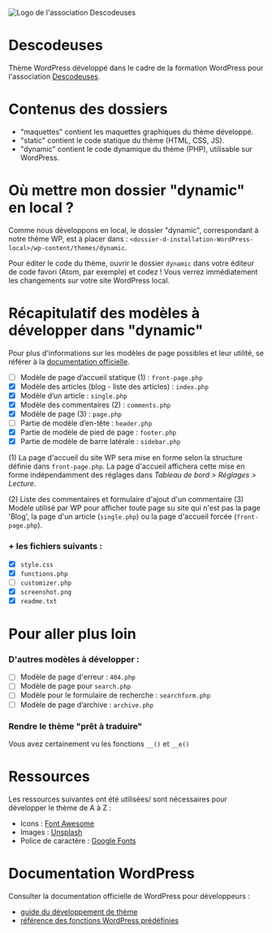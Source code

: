 ![Logo de l'association Descodeuses](https://descodeuses.org/img/logo-descodeuses.701b1e3c.png)

# Descodeuses

Thème WordPress développé dans le cadre de la formation WordPress pour
l'association [Descodeuses](https://descodeuses.org/ "Site de l'association").

# Contenus des dossiers

- "maquettes" contient les maquettes graphiques du thème développé.
- "static" contient le code statique du thème (HTML, CSS, JS).
- "dynamic" contient le code dynamique du thème (PHP), utilisable sur WordPress.

# Où mettre mon dossier "dynamic" en local ?

Comme nous développons en local, le dossier "dynamic", correspondant à notre thème WP,
est à placer dans : `<dossier-d-installation-WordPress-local>/wp-content/themes/dynamic`.

Pour éditer le code du thème, ouvrir le dossier `dynamic` dans votre éditeur de
code favori (Atom, par exemple) et codez ! Vous verrez immédiatement les changements
sur votre site WordPress local.

# Récapitulatif des modèles à développer dans "dynamic"
Pour plus d'informations sur les modèles de page possibles et leur utilité, se référer à la [documentation officielle](https://developer.wordpress.org/themes/basics/template-files/#common-wordpress-template-files).

- [ ] Modèle de page d’accueil statique (1) : `front-page.php`
- [x] Modèle des articles (blog - liste des articles) : `index.php`
- [x] Modèle d’un article : `single.php`
- [x] Modèle des commentaires (2) : `comments.php`
- [x] Modèle de page (3) : `page.php`
- [ ] Partie de modèle d’en-tête : `header.php`
- [x] Partie de modèle de pied de page : `footer.php`
- [x] Partie de modèle de barre latérale : `sidebar.php`

(1) La page d'accueil du site WP sera mise en forme selon la structure définie
dans `front-page.php`. La page d'accueil affichera cette mise en forme indépendamment des réglages dans *Tableau de bord > Réglages > Lecture*.

(2) Liste des commentaires et formulaire d'ajout d'un commentaire
(3) Modèle utilisé par WP pour afficher toute page su site qui n'est pas la page 'Blog', la page d'un article (`single.php`) ou la page d'accueil forcée (`front-page.php`).

### + les fichiers suivants :
- [x] `style.css`
- [x] `functions.php`
- [ ] `customizer.php`
- [x] `screenshot.png`
- [x] `readme.txt`

# Pour aller plus loin

### D'autres modèles à développer :
- [ ] Modèle de page d'erreur : `404.php`
- [ ] Modèle de page pour `search.php`
- [ ] Modèle pour le formulaire de recherche : `searchform.php`
- [ ] Modèle de page d’archive : `archive.php`

### Rendre le thème "prêt à traduire"
Vous avez certainement vu les fonctions `__()` et `__e()`

# Ressources

Les ressources suivantes ont été utilisées/ sont nécessaires pour développer le thème de A à Z :
- Icons : [Font Awesome](https://fontawesome.com/cheatsheet/free/)
- Images : [Unsplash](https://unsplash.com/)
- Police de caractère : [Google Fonts](https://fonts.google.com/specimen/Poppins?sidebar.open&selection.family=Poppins:ital,wght@0,400;0,500;0,600;0,700;1,300)

# Documentation WordPress

Consulter la documentation officielle de WordPress pour développeurs :
- [guide du développement de thème](https://developer.wordpress.org/themes/)
- [référence des fonctions WordPress prédéfinies](https://developer.wordpress.org/reference/)
